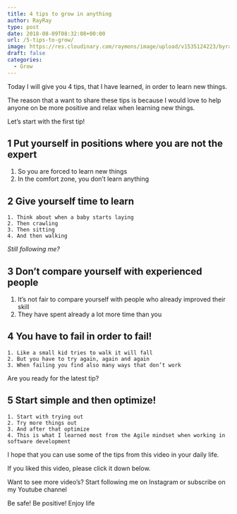 ```yaml
---
title: 4 tips to grow in anything
author: RayRay
type: post
date: 2018-08-09T08:32:08+00:00
url: /5-tips-to-grow/
image: https://res.cloudinary.com/raymons/image/upload/v1535124223/byrayray/Uncomfortable_positions-3.jpg
draft: false
categories:
  - Grow
---
```


Today I will give you 4 tips, that I have learned, in order to learn new things.

The reason that a want to share these tips is because I would love to help anyone on be more positive and relax when learning new things.

<!--more-->

Let’s start with the first tip!

## 1 Put yourself in positions where you are not the expert

1. So you are forced to learn new things
2. In the comfort zone, you don’t learn anything

## 2 Give yourself time to learn
    1. Think about when a baby starts laying
    2. Then crawling
    3. Then sitting
    4. And then walking

*Still following me?*

## 3 Don’t compare yourself with experienced people

1. It’s not fair to compare yourself with people who already improved their skill
2. They have spent already a lot more time than you

## 4 You have to fail in order to fail!
    1. Like a small kid tries to walk it will fall
    2. But you have to try again, again and again
    3. When failing you find also many ways that don’t work

Are you ready for the latest tip?

## 5 Start simple and then optimize!
    1. Start with trying out
    2. Try more things out
    3. And after that optimize
    4. This is what I learned most from the Agile mindset when working in software development

I hope that you can use some of the tips from this video in your daily life.

If you liked this video, please click it down below.

Want to see more video’s? Start following me on Instagram or subscribe on my Youtube channel

Be safe! Be positive! Enjoy life
